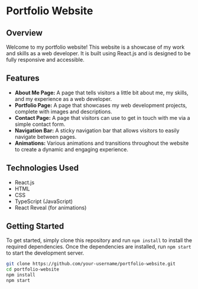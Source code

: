 # Portfolio Website

<!-- ![Screenshot of Portfolio Website](/path/to/screenshot.png) -->

## Overview

Welcome to my portfolio website! This website is a showcase of my work and skills as a web developer. It is built using React.js and is designed to be fully responsive and accessible.

## Features

- **About Me Page:** A page that tells visitors a little bit about me, my skills, and my experience as a web developer.
- **Portfolio Page:** A page that showcases my web development projects, complete with images and descriptions.
- **Contact Page:** A page that visitors can use to get in touch with me via a simple contact form.
- **Navigation Bar:** A sticky navigation bar that allows visitors to easily navigate between pages.
- **Animations:** Various animations and transitions throughout the website to create a dynamic and engaging experience.

## Technologies Used

- React.js
- HTML
- CSS
- TypeScript (JavaScript)
- React Reveal (for animations)

## Getting Started

To get started, simply clone this repository and run `npm install` to install the required dependencies. Once the dependencies are installed, run `npm start` to start the development server.

```bash
git clone https://github.com/your-username/portfolio-website.git
cd portfolio-website
npm install
npm start
